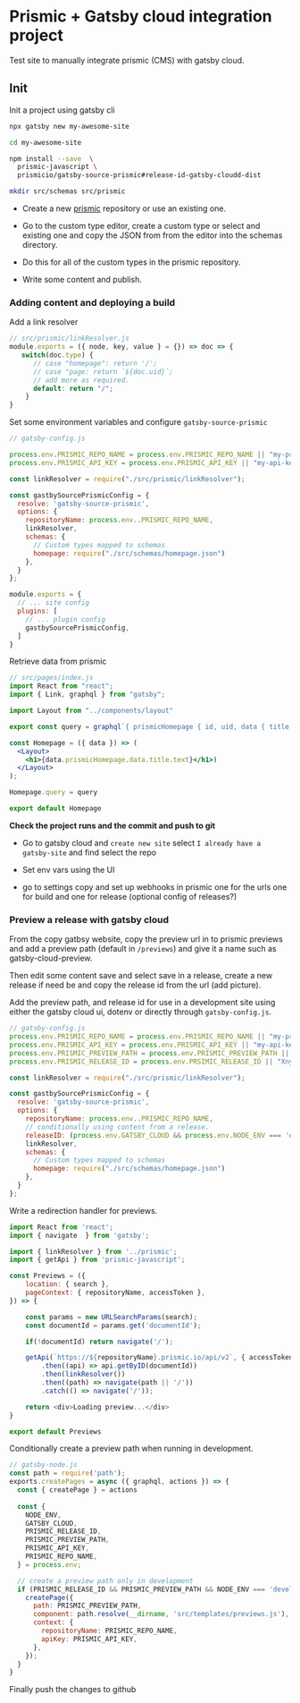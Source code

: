 # Prismic + Gatsby cloud integration project

Test site to manually integrate prismic (CMS) with gatsby cloud.


## Init
Init a project using gatsby cli
```bash
npx gatsby new my-awesome-site

cd my-awesome-site

npm install --save  \
  prismic-javascript \
  prismicio/gatsby-source-prismic#release-id-gatsby-cloudd-dist 

mkdir src/schemas src/prismic
```
+ Create a new [prismic](https://prismic.io) repository or use an existing one.
+ Go to the custom type editor, create a custom type or select and existing one and copy the JSON from from the editor into the schemas directory.

+ Do this for all of the custom types in the prismic repository.

+ Write some content and publish.

### Adding content and deploying a build

Add a link resolver
```js
// src/prismic/linkResolver.js
module.exports = ({ node, key, value } = {}) => doc => {
   switch(doc.type) {
      // case "homepage": return '/';
      // case "page: return `${doc.uid}`;
      // add more as required.
      default: return "/";
    }
}
```

Set some environment variables and configure `gatsby-source-prismic`
```js
// gatsby-config.js

process.env.PRISMIC_REPO_NAME = process.env.PRISMIC_REPO_NAME || "my-prismic-repository"
process.env.PRISMIC_API_KEY = process.env.PRISMIC_API_KEY || "my-api-key"

const linkResolver = require("./src/prismic/linkResolver");

const gastbySourcePrismicConfig = {
  resolve: 'gatsby-source-prismic',
  options: {
    repositoryName: process.env..PRISMIC_REPO_NAME,
    linkResolver,
    schemas: {
      // Custom types mapped to schemas
      homepage: require("./src/schemas/homepage.json")
    },
  }
};

module.exports = {
  // ... site config
  plugins: [
    // ... plugin config
    gastbySourcePrismicConfig,
  ]
}

```

Retrieve data from prismic
```jsx
// src/pages/index.js
import React from "react";
import { Link, graphql } from "gatsby";

import Layout from "../components/layout"

export const query = graphql`{ prismicHomepage { id, uid, data { title { text } } } }`;

const Homepage = ({ data }) => (
  <Layout>
    <h1>{data.prismicHomepage.data.title.text}</h1>)
  </Layout>
);

Homepage.query = query

export default Homepage
```

__Check the project runs and the commit and push to git__

+ Go to gatsby cloud  and `create new site` select `I already have a gatsby-site` and find select the repo
+ Set env vars using the UI

+ go to settings copy and set up webhooks in prismic one for the urls one for build and one for release (optional config of releases?)

### Preview a release with gatsby cloud

From the copy gatbsy website, copy the preview url in to prismic previews and add a preview path (default in `/previews`) and give it a name such as gatsby-cloud-preview.

Then edit some content save and select save in a release, create a new release if need be and copy the release id from the url (add picture).

Add the preview path, and release id for use in a development site using either the gatsby cloud ui, dotenv or directly through `gatsby-config.js`.

```js
// gatsby-config.js
process.env.PRISMIC_REPO_NAME = process.env.PRISMIC_REPO_NAME || "my-prismic-repository"
process.env.PRISMIC_API_KEY = process.env.PRISMIC_API_KEY || "my-api-key" // consider using dotenv for this
process.env.PRISMIC_PREVIEW_PATH = process.env.PRISMIC_PREVIEW_PATH || "/previews"
process.env.PRISMIC_RELEASE_ID = process.env.PRSIMIC_RELEASE_ID || "Xny9FRAAAB4AdbNo"

const linkResolver = require("./src/prismic/linkResolver");

const gastbySourcePrismicConfig = {
  resolve: 'gatsby-source-prismic',
  options: {
    repositoryName: process.env..PRISMIC_REPO_NAME,
    // conditionally using content from a release.
    releaseID: (process.env.GATSBY_CLOUD && process.env.NODE_ENV === 'development') ? process.env.PRISMIC_RELEASE_ID : undefined,
    linkResolver,
    schemas: {
      // Custom types mapped to schemas
      homepage: require("./src/schemas/homepage.json")
    },
  }
};
```

Write a redirection handler for previews.
```js
import React from 'react';
import { navigate  } from 'gatsby';

import { linkResolver } from '../prismic';
import { getApi } from 'prismic-javascript';

const Previews = ({
    location: { search },
    pageContext: { repositoryName, accessToken },
}) => {

    const params = new URLSearchParams(search);
    const documentId = params.get('documentId');

    if(!documentId) return navigate('/');

    getApi(`https://${repositoryName}.prismic.io/api/v2`, { accessToken })
        .then((api) => api.getByID(documentId))
        .then(linkResolver())
        .then((path) => navigate(path || '/'))
        .catch(() => navigate('/'));

    return <div>Loading preview...</div>
}

export default Previews
```

Conditionally create a preview path when running in development.
```js
// gatsby-node.js
const path = require('path');
exports.createPages = async ({ graphql, actions }) => {
  const { createPage } = actions
  
  const {
    NODE_ENV,
    GATSBY_CLOUD,
    PRISMIC_RELEASE_ID,
    PRISMIC_PREVIEW_PATH,
    PRISMIC_API_KEY,
    PRISMIC_REPO_NAME,
  } = process.env;

  // create a preview path only in development
  if (PRISMIC_RELEASE_ID && PRISMIC_PREVIEW_PATH && NODE_ENV === 'development' /* && GATSBY_CLOUD */) {
    createPage({
      path: PRISMIC_PREVIEW_PATH,
      component: path.resolve(__dirname, 'src/templates/previews.js'),
      context: {
        repositoryName: PRISMIC_REPO_NAME,
        apiKey: PRISMIC_API_KEY,
      },
    });
  }
}
```

Finally push the changes to github